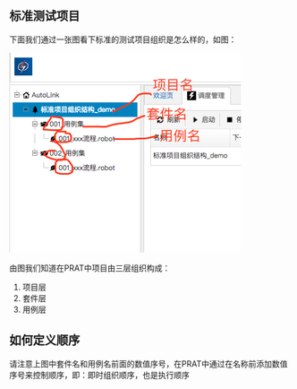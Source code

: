 ## 标准测试项目

下面我们通过一张图看下标准的测试项目组织是怎么样的，如图：

![标准项目组织](./img/stand_project.png)

由图我们知道在PRAT中项目由三层组织构成：

1. 项目层
2. 套件层
3. 用例层

## 如何定义顺序

请注意上图中套件名和用例名前面的数值序号，在PRAT中通过在名称前添加数值序号来控制顺序，即：即时组织顺序，也是执行顺序